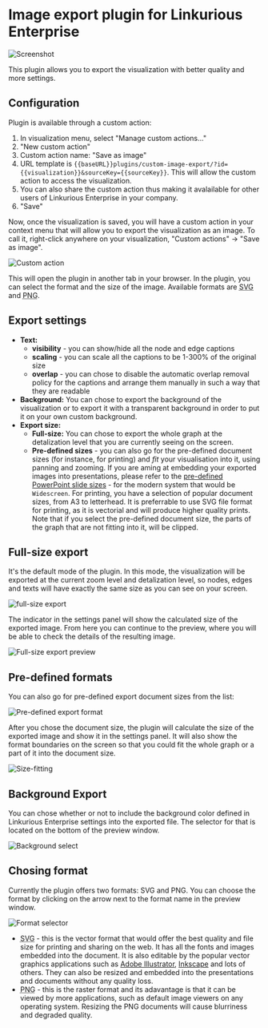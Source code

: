 # Image export plugin for Linkurious Enterprise

![Screenshot](./images/screenshot.png)

This plugin allows you to export the visualization with better quality and more settings.

## Configuration

Plugin is available through a custom action:

1.  In visualization menu, select "Manage custom actions..."
2.  "New custom action"
3.  Custom action name: "Save as image"
4.  URL template is `{{baseURL}}plugins/custom-image-export/?id={{visualization}}&sourceKey={{sourceKey}}`. This will allow the custom action to access the visualization.
5.  You can also share the custom action thus making it avalailable for other users of Linkurious Enterprise in your company.
6.  "Save"

Now, once the visualization is saved, you will have a custom action in your context menu that will allow you to export the visualization as an image. To call it, right-click anywhere on your visualization, "Custom actions" &rarr; "Save as image".

![Custom action](./images/custom-action.png)

This will open the plugin in another tab in your browser. In the plugin, you can select the format and the size of the image. Available formats are <abbr title="Scalable Vector Graphics">SVG</abbr> and <abbr title="Portable Network Graphics">PNG</abbr>.

## Export settings

- **Text:**
  - **visibility** - you can show/hide all the node and edge captions
  - **scaling** - you can scale all the captions to be 1-300% of the original size
  - **overlap** - you can chose to disable the automatic overlap removal policy for the captions and arrange them manually in such a way that they are readable
- **Background:** You can chose to export the background of the visualization or to export it with a transparent background in order to put it on your own custom background.
- **Export size:**
  - **Full-size:** You can chose to export the whole graph at the detalization level that you are currently seeing on the screen.
  - **Pre-defined sizes** - you can also go for the pre-defined document sizes (for instance, for printing) and _fit_ your visualisation into it, using panning and zooming. If you are aming at embedding your exported images into presentations, please refer to the [pre-defined PowerPoint slide sizes](https://support.microsoft.com/en-us/office/change-the-size-of-your-slides-040a811c-be43-40b9-8d04-0de5ed79987e) - for the modern system that would be `Widescreen`. For printing, you have a selection of popular document sizes, from A3 to letterhead. It is preferrable to use SVG file format for printing, as it is vectorial and will produce higher quality prints. Note that if you select the pre-defined document size, the parts of the graph that are not fitting into it, will be clipped.

## Full-size export

It's the default mode of the plugin. In this mode, the visualization will be exported at the current zoom level and detalization level, so nodes, edges and texts will have exactly the same size as you can see on your screen.

![full-size export](./images/full-size.gif)

The indicator in the settings panel will show the calculated size of the exported image. From here you can continue to the preview, where you will be able to check the details of the resulting image.

![Full-size export preview](./images/full-size-preview.png)

## Pre-defined formats

You can also go for pre-defined export document sizes from the list:

![Pre-defined export format](./images/predefined-format.png)

After you chose the document size, the plugin will calculate the size of the exported image and show it in the settings panel. It will also show the format boundaries on the screen so that you could fit the whole graph or a part of it into the document size.

![Size-fitting](./images/size-fitting.gif)

## Background Export

You can chose whether or not to include the background color defined in Linkurious Enterprise settings into the exported file. The selector for that is located on the bottom of the preview window.

![Background select](./images/background.gif)

## Chosing format

Currently the plugin offers two formats: SVG and PNG. You can choose the format by clicking on the arrow next to the format name in the preview window.

![Format selector](./images/format-select.png)

- <abbr title="Scalable Vector Graphics">SVG</abbr> - this is the vector format that would offer the best quality and file size for printing and sharing on the web. It has all the fonts and images embedded into the document. It is also editable by the popular vector graphics applications such as [Adobe Illustrator](https://www.adobe.com/), [Inkscape](https://inkscape.org/) and lots of others. They can also be resized and embedded into the presentations and documents without any quality loss.
- <abbr title="Portable Network Graphics">PNG</abbr> - this is the raster format and its adavantage is that it can be viewed by more applications, such as default image viewers on any operating system. Resizing the PNG documents will cause blurriness and degraded quality.

